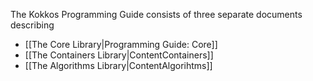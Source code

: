 The Kokkos Programming Guide consists of three separate documents describing

* [[The Core Library|Programming Guide: Core]]
* [[The Containers Library|ContentContainers]]
* [[The Algorithms Library|ContentAlgorihtms]]

